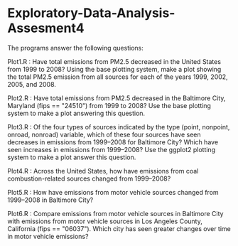 # Exploratory-Data-Analysis-Assesment4

The programs answer the following questions:

Plot1.R : Have total emissions from PM2.5 decreased in the United States from 1999 to 2008? Using the base plotting system, make a plot showing the total PM2.5 emission from all sources for each of the years 1999, 2002, 2005, and 2008.  

Plot2.R : Have total emissions from PM2.5 decreased in the Baltimore City, Maryland (fips == "24510") from 1999 to 2008? Use the base plotting system to make a plot answering this question.  

Plot3.R : Of the four types of sources indicated by the type (point, nonpoint, onroad, nonroad) variable, which of these four sources have seen decreases in emissions from 1999–2008 for Baltimore City? Which have seen increases in emissions from 1999–2008? Use the ggplot2 plotting system to make a plot answer this question.  

Plot4.R : Across the United States, how have emissions from coal combustion-related sources changed from 1999–2008?  

Plot5.R : How have emissions from motor vehicle sources changed from 1999–2008 in Baltimore City?  

Plot6.R : Compare emissions from motor vehicle sources in Baltimore City with emissions from motor vehicle sources in Los Angeles County, California (fips == "06037"). Which city has seen greater changes over time in motor vehicle emissions?
